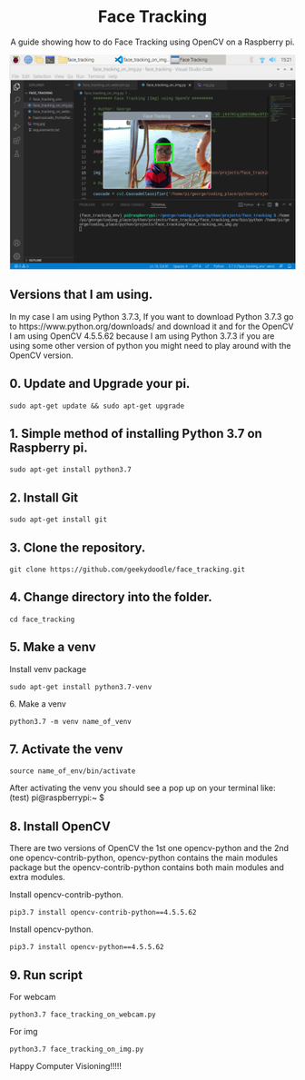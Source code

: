 <div align="center"><h1>Face Tracking</h1></div>

<div align="center"><p>A guide showing how to do Face Tracking using OpenCV on a Raspberry pi.</p></div>

<div align="center"><img src="imgs/thumbnail.png"></div>

<h2>Versions that I am using.</h2>

<p>In my case I am using Python 3.7.3, If you want to download Python 3.7.3 go to https://www.python.org/downloads/ and download it and for the OpenCV I am using OpenCV 4.5.5.62 because I am using Python 3.7.3 if you are using some other version of python you might need to play around with the OpenCV version.</p>

<h2>0. Update and Upgrade your pi.</h2>

```
sudo apt-get update && sudo apt-get upgrade
```

 <h2>1. Simple method of installing Python 3.7 on Raspberry pi.</h2>

```
sudo apt-get install python3.7
```
<h2>2. Install Git</h2>

```
sudo apt-get install git
```

<h2>3. Clone the repository.</h2>

```
git clone https://github.com/geekydoodle/face_tracking.git
```

<h2>4. Change directory into the folder.</h2>

```
cd face_tracking
```

<h2>5. Make a venv</h2>

<p>Install venv package</p>
  
```
sudo apt-get install python3.7-venv
```

<p>6. Make a venv</p>

```
python3.7 -m venv name_of_venv
```

<h2>7. Activate the venv</h2>

```
source name_of_env/bin/activate
```

<p>After activating the venv you should see a pop up on your terminal like:<br>(test) pi@raspberrypi:~ $</p>

<h2>8. Install OpenCV</h2>

<p>There are two versions of OpenCV the 1st one opencv-python and the 2nd one opencv-contrib-python, opencv-python contains the main modules package but the opencv-contrib-python contains both main modules and extra modules.</p>

<p>Install opencv-contrib-python.</p>

```
pip3.7 install opencv-contrib-python==4.5.5.62
```

<p>Install opencv-python.</p>

```
pip3.7 install opencv-python==4.5.5.62
```

<h2>9. Run script</h2>

<p>For webcam</p>

```
python3.7 face_tracking_on_webcam.py
```

<p>For img</p>

```
python3.7 face_tracking_on_img.py
```

<p>Happy Computer Visioning!!!!!</p>
